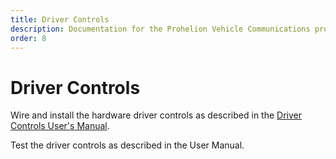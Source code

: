 ```yaml
---
title: Driver Controls
description: Documentation for the Prohelion Vehicle Communications protocol
order: 8
---
```


# Driver Controls

Wire and install the hardware driver controls as described in the [Driver Controls User's Manual](http://localhost:4000/Electric_Vehicle_Driver_Controls/EV_Driver_Controls_User_Manual/index.md).

Test the driver controls as described in the User Manual.  

